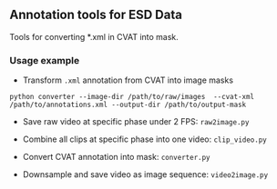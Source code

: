 ## Annotation tools for ESD Data
Tools for converting *.xml in CVAT into mask.

### Usage example
* Transform `.xml` annotation from CVAT into image masks
```shell
python converter --image-dir /path/to/raw/images  --cvat-xml /path/to/annotations.xml --output-dir /path/to/output-mask
```

* Save raw video at specific phase under 2 FPS: `raw2image.py`

* Combine all clips at specific phase into one video: `clip_video.py`

* Convert CVAT annotation into mask: `converter.py`

* Downsample and save video as image sequence: `video2image.py`
